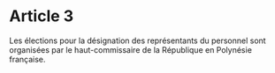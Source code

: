 # Article 3

Les élections pour la désignation des représentants du personnel sont organisées par le haut-commissaire de la République en Polynésie française.
